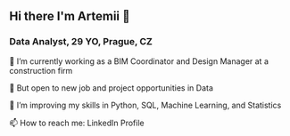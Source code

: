 ## Hi there I'm Artemii 👋
### Data Analyst, 29 YO, Prague, CZ

🔭 I’m currently working as a BIM Coordinator and Design Manager at a construction firm  

👯 But open to new job and project opportunities in Data  

🌱 I’m improving my skills in Python, SQL, Machine Learning, and Statistics  

📫 How to reach me: LinkedIn Profile  

